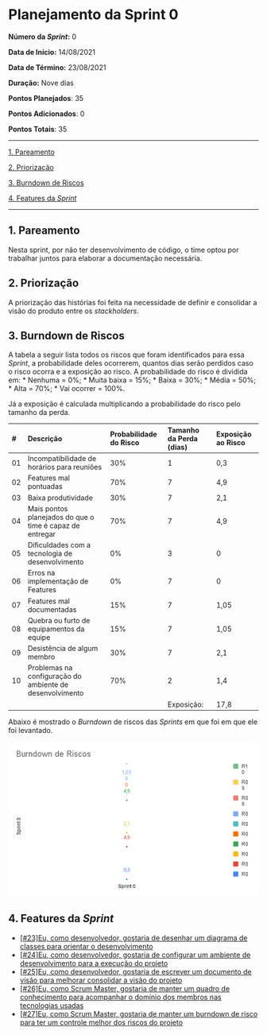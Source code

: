 # Planejamento da Sprint 0

**Número da _Sprint_:** 0

**Data de Início:** 14/08/2021  

**Data de Término:** 23/08/2021

**Duração:** Nove dias

**Pontos Planejados**: 35

**Pontos Adicionados**: 0

**Pontos Totais**: 35

-------

[1. Pareamento](#1-pareamento)

[2. Priorização](#2-priorizacao)

[3. Burndown de Riscos](#4-burndown-de-riscos)

[4. Features da _Sprint_](#5-features-da-sprint)

-------
## 1. Pareamento
Nesta sprint, por não ter desenvolvimento de código, o time optou por trabalhar juntos para elaborar a documentação necessária.

## 2. Priorização
A priorização das histórias foi feita na necessidade de definir e consolidar a visão do produto entre os _stackholders_.

## 3. Burndown de Riscos

A  tabela a seguir lista todos os riscos que foram identificados para essa _Sprint_, a probabilidade deles ocorrerem, quantos dias serão perdidos caso o risco ocorra e a exposição ao risco. A probabilidade do risco é dividida em:
    * Nenhuma = 0%;
    * Muita baixa = 15%;
    * Baixa = 30%;
    * Média = 50%;
    * Alta = 70%;
    * Vai ocorrer = 100%.

Já a exposição é calculada multiplicando a probabilidade do risco pelo tamanho da perda.

| #  | Descrição | Probabilidade do Risco |Tamanho da Perda (dias)|Exposição ao Risco |
| :- | :---------------                                         | :---| :-| :--- |
| 01 | Incompatibilidade de horários para reuniões              | 30% | 1 | 0,3  |
| 02 | Features mal pontuadas                                   | 70% | 7 | 4,9  |
| 03 | Baixa produtividade                                      | 30% | 7 | 2,1  |
| 04 | Mais pontos planejados do que o time é capaz de entregar | 70% | 7 | 4,9  |
| 05 | Dificuldades com a tecnologia de desenvolvimento         | 0%  | 3 | 0    |
| 06 | Erros na implementação de Features                       | 0%  | 7 | 0    |
| 07 | Features mal documentadas                                | 15% | 7 | 1,05 |
| 08 | Quebra ou furto de equipamentos da equipe                | 15% | 7 | 1,05 |
| 09 | Desistência de algum membro                              | 30% | 7 | 2,1  |
| 10 | Problemas na configuração do ambiente de desenvolvimento | 70% | 2 | 1,4  |
|    |   |   | Exposição:  | 17,8 |

Abaixo é mostrado o _Burndown_ de riscos das _Sprints_ em que foi em que ele foi levantado.

![](images/burndown_risk_sprint0.png)

## 4. Features da _Sprint_
* <a href="https://github.com/lucaaas/Equipe8DS/issues/23"> [#23]Eu, como desenvolvedor, gostaria de desenhar um diagrama de classes para orientar o desenvolvimento </a>
* <a href="https://github.com/lucaaas/Equipe8DS/issues/24"> [#24]Eu, como desenvolvedor, gostaria de configurar um ambiente de desenvolvimento para a execução do projeto </a>
* <a href="https://github.com/lucaaas/Equipe8DS/issues/25"> [#25]Eu, como desenvolvedor, gostaria de escrever um documento de visão para melhorar consolidar a visão do projeto </a>
* <a href="https://github.com/lucaaas/Equipe8DS/issues/26"> [#26]Eu, como Scrum Master, gostaria de manter um quadro de conhecimento para acompanhar o domínio dos membros nas tecnologias usadas </a>
* <a href="https://github.com/lucaaas/Equipe8DS/issues/27"> [#27]Eu, como Scrum Master, gostaria de manter um burndown de risco para ter um controle melhor dos riscos do projeto </a>